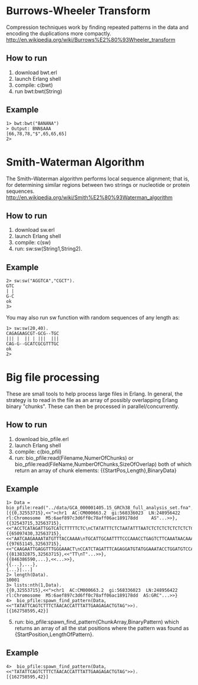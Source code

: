 # Burrows-Wheeler Transform

Compression techniques work by finding repeated patterns in the data and encoding the duplications more compactly.
http://en.wikipedia.org/wiki/Burrows%E2%80%93Wheeler_transform

## How to run

1. download bwt.erl
2. launch Erlang shell
3. compile:  c(bwt)
4. run bwt:bwt(String)

## Example
	1> bwt:bwt("BANANA") 
	> Output: BNN$AAA
	[66,78,78,"$",65,65,65]
	2> 


# Smith-Waterman Algorithm 

The Smith–Waterman algorithm performs local sequence alignment; that is, for determining similar regions between two strings or nucleotide or protein sequences.
http://en.wikipedia.org/wiki/Smith%E2%80%93Waterman_algorithm

## How to run
1. download sw.erl
2. launch Erlang shell
3. compile: c(sw)
4. run: sw:sw(String1,String2).

## Example
	2> sw:sw("AGGTCA","CGCT").
	GTC
	| |
	G-C
	ok
	3> 

You may also run sw function with random sequences of any length as:

	1> sw:sw(20,40).
	CAGAGAAGCGT-GCG--TGC
	||| |  || | |||  |||
	CAG-G--GCATCGCGTTTGC
	ok
	2> 
	
	
# Big file processing 

These are small tools to help process large files in Erlang.  In general, the strategy is to read in the file as an array of possibly overlapping Erlang binary "chunks".  These can then be processed in parallel/concurrently.

## How to run
1. download bio_pfile.erl
2. launch Erlang shell
3. compile: c(bio_pfil)
4. run: bio_pfile:read(Filename,NumerOfChunks) or bio_pfile:read(FileName,NumberOfChunks,SizeOfOverlap)
        both of which return an array of chunk elements: {{StartPos,Length},BinaryData}

## Example

    1> Data = bio_pfile:read("../data/GCA_000001405.15_GRCh38_full_analysis_set.fna",10000).
    [{{0,32553715},<<">chr1  AC:CM000663.2  gi:568336023  LN:248956422  rl:Chromosome  M5:6aef897c3d6ff0c78aff06ac189178dd     AS"...>>},
    {{32543715,32563715},<<"ACCTCATAGATTGGTCATCTTTTTCTC\nCTATATTTCTCTAATATTTAATCTCTCTCTCTCTCTCTCTTTGTATGTGCATTGCCTTTGGAGAGATTTC\nC"...>>},
    {{65097430,32563715},<<"AATCAAGAAAATATGTTTACCAAAA\nTGCATTGCAATTTTCCCAAACCTGAGTCTTCAAATAACAAACATGAACTTATAGGTACTGTGAACTAGAA"...>>},
    {{97651145,32563715},<<"CAAGAATTGAGGTTTGGGAAACT\nCCATCTAGATTTCAGAGGATGTATGGAAATACCTGGATGTCCAGGCAGTAGTTTGCTGCAAGGGTGTG"...>>},
    {{813832875,32563715},<<"TT\nT"...>>},
    {{846386590,...},<<...>>},
    {{...},...},
    {...}|...]
    2> length(Data).                                                                        
    10001
    3> lists:nth(1,Data).                                                                   
    {{0,32553715},<<">chr1  AC:CM000663.2  gi:568336023  LN:248956422  rl:Chromosome  M5:6aef897c3d6ff0c78aff06ac189178dd  AS:GRC"...>>}
    4>  bio_pfile:spawn_find_pattern(Data,<<"TATATTCAGTCTTTCTAACACCATTTATTGAAGAGACTGTAG">>).
    [{162758595,42}]


5. run: bio_pfile:spawn_find_pattern(ChunkArray,BinaryPattern) which returns an array of all the stat positions where the pattern was found as {StartPosition,LengthOfPattern}.

## Example

    4>  bio_pfile:spawn_find_pattern(Data,<<"TATATTCAGTCTTTCTAACACCATTTATTGAAGAGACTGTAG">>).
    [{162758595,42}]
